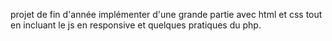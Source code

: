 projet de fin d'année implémenter d'une grande partie avec html et css tout en incluant le js en responsive et quelques pratiques du php. 
